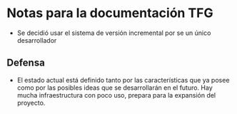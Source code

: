 # Notas para la documentación TFG

* Se decidió usar el sistema de versión incremental por se un único desarrollador

## Defensa

* El estado actual está definido tanto por las características que ya posee como por las posibles ideas que se desarrollarán en el futuro. Hay mucha infraestructura con poco uso, prepara para la expansión del proyecto.
